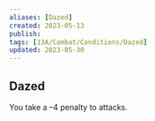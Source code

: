```yaml
---
aliases: [Dazed]
created: 2023-05-13
publish: 
tags: [13A/Combat/Conditions/Dazed]
updated: 2023-05-30
---
```


## Dazed

You take a –4 penalty to attacks.